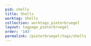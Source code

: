 ```yaml
---
pid: shells
title: Shells
worktag: Shells
collection: worktags_pieterbruegel
layout: tagpage_pieterbruegel
order: '143'
permalink: /pieterbruegel/tags/shells
---
```

